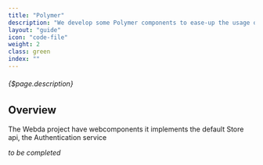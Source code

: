 ```yaml
---
title: "Polymer"
description: "We develop some Polymer components to ease-up the usage of your brand new API"
layout: "guide"
icon: "code-file"
weight: 2
class: green
index: ""
---
```


###### {$page.description}

<article id="1">

## Overview

The Webda project have webcomponents it implements the default Store api, the Authentication service

*to be completed*

</article>
